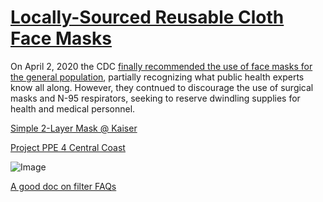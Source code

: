 # [Locally-Sourced Reusable Cloth Face Masks](https://deculler.github.io/Covid-Cloth-Face-Masks/)

On April 2, 2020 the CDC [finally recommended the use of face masks for the general population](https://www.cdc.gov/coronavirus/2019-ncov/prevent-getting-sick/cloth-face-cover.html), partially recognizing what public health experts know all along.  However, they contnued to discourage the use of surgical masks and N-95 respirators, seeking
to reserve dwindling supplies for health and medical personnel. 

[Simple 2-Layer Mask @ Kaiser](https://about.kaiserpermanente.org/content/dam/internet/kp/comms/import/uploads/2020/03/02_COVID_Mask-Instructions_v9.pdf)

[Project PPE 4 Central Coast](http://ppe4cc.org)


![Image](https://deculler.github.io/Covid-Cloth-Face-Masks/fourlayer.png)

[A good doc on filter FAQs](https://www.envirosafetyproducts.com/resources/dust-masks-whats-the-difference.html)
